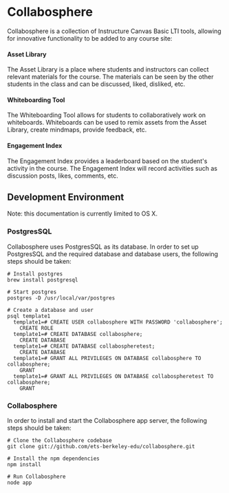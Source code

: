 # Collabosphere

Collabosphere is a collection of Instructure Canvas Basic LTI tools, allowing for innovative functionality to be added to any course site:

#### Asset Library

The Asset Library is a place where students and instructors can collect relevant materials for the course. The materials can  be seen by the other students in the class and can be discussed, liked, disliked, etc.

#### Whiteboarding Tool

The Whiteboarding Tool allows for students to collaboratively work on whiteboards. Whiteboards can be used to remix assets from the Asset Library, create mindmaps, provide feedback, etc.

#### Engagement Index

The Engagement Index provides a leaderboard based on the student's activity in the course. The Engagement Index will record activities such as discussion posts, likes, comments, etc.

## Development Environment

Note: this documentation is currently limited to OS X.

### PostgresSQL

Collabosphere uses PostgresSQL as its database. In order to set up PostgresSQL and the required database and database users, the following steps should be taken:

```
# Install postgres
brew install postgresql

# Start postgres
postgres -D /usr/local/var/postgres

# Create a database and user
psql template1
  template1=# CREATE USER collabosphere WITH PASSWORD 'collabosphere';
    CREATE ROLE
  template1=# CREATE DATABASE collabosphere;
    CREATE DATABASE
  template1=# CREATE DATABASE collabospheretest;
    CREATE DATABASE
  template1=# GRANT ALL PRIVILEGES ON DATABASE collabosphere TO collabosphere;
    GRANT
  template1=# GRANT ALL PRIVILEGES ON DATABASE collabospheretest TO collabosphere;
    GRANT
```

### Collabosphere

In order to install and start the Collabosphere app server, the following steps should be taken:

```
# Clone the Collabosphere codebase
git clone git://github.com/ets-berkeley-edu/collabosphere.git

# Install the npm dependencies
npm install

# Run Collabosphere
node app
```